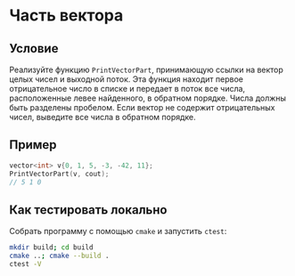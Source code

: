 # Часть вектора

## Условие

Реализуйте функцию `PrintVectorPart`, принимающую ссылки на вектор целых чисел и выходной поток. Эта функция находит первое отрицательное число в списке и передает в поток все числа, расположенные левее найденного, в обратном порядке. Числа должны быть разделены пробелом. Если вектор не содержит отрицательных чисел, выведите все числа в обратном порядке.

## Пример

```cpp
vector<int> v{0, 1, 5, -3, -42, 11};
PrintVectorPart(v, cout);
// 5 1 0
```

## Как тестировать локально

Собрать программу с помощью `cmake` и запустить `ctest`:

```bash
mkdir build; cd build
cmake ..; cmake --build .
ctest -V
```
